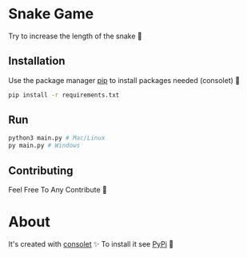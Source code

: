 # Snake Game
Try to increase the length of the snake 🐍

## Installation

Use the package manager [pip](https://pip.pypa.io/en/stable/) to install packages needed (consolet) 🎁

```bash
pip install -r requirements.txt
```

## Run

```bash
python3 main.py # Mac/Linux
py main.py # Windows
```

## Contributing
Feel Free To Any Contribute 💖

# About
It's created with [consolet](https://github.com/mr-nazari/Consolet) ✨
To install it see [PyPi](https://pypi.org/project/consolet/) 🙌
